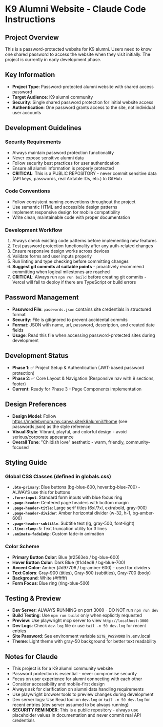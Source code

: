 # K9 Alumni Website - Claude Code Instructions

## Project Overview
This is a password-protected website for K9 alumni. Users need to know one shared password to access the website when they visit initially. The project is currently in early development phase.

## Key Information
- **Project Type**: Password-protected alumni website with shared access password
- **Target Audience**: K9 alumni community
- **Security**: Single shared password protection for initial website access
- **Authentication**: One password grants access to the site, not individual user accounts

## Development Guidelines

### Security Requirements
- Always maintain password protection functionality
- Never expose sensitive alumni data
- Follow security best practices for user authentication
- Ensure all alumni information is properly protected
- **CRITICAL**: This is a PUBLIC REPOSITORY - never commit sensitive data (API keys, passwords, real Airtable IDs, etc.) to GitHub

### Code Conventions
- Follow consistent naming conventions throughout the project
- Use semantic HTML and accessible design patterns
- Implement responsive design for mobile compatibility
- Write clean, maintainable code with proper documentation

### Development Workflow
1. Always check existing code patterns before implementing new features
2. Test password protection functionality after any auth-related changes
3. Ensure responsive design works across devices
4. Validate forms and user inputs properly
5. Run linting and type checking before committing changes
6. **Suggest git commits at suitable points** - proactively recommend committing when logical milestones are reached
7. **CRITICAL**: Always run `npm run build` before creating git commits - Vercel will fail to deploy if there are TypeScript or build errors

## Password Management
- **Password File**: `passwords.json` contains site credentials in structured format
- **Security**: File is gitignored to prevent accidental commits
- **Format**: JSON with name, url, password, description, and created date fields
- **Usage**: Read this file when accessing password-protected sites during development

## Development Status
- **Phase 1**: ✅ Project Setup & Authentication (JWT-based password protection)
- **Phase 2**: ✅ Core Layout & Navigation (Responsive nav with 9 sections, footer)
- **Current**: Ready for Phase 3 - Page Components implementation

## Design Preferences
- **Design Model**: Follow https://madebymom.my.canva.site/k9alumni/#home (see passwords.json) as the style reference
- **Visual Style**: Vibrant, playful, and colorful design - avoid serious/corporate appearance
- **Overall Tone**: "Childish love" aesthetic - warm, friendly, community-focused

## Styling Guide

### Global CSS Classes (defined in globals.css)
- **`.btn-primary`**: Blue buttons (bg-blue-600, hover:bg-blue-700) - ALWAYS use this for buttons
- **`.form-input`**: Standard form inputs with blue focus ring
- **`.page-header`**: Centered page headers with bottom margin
- **`.page-header-title`**: Large serif titles (6xl/7xl, extrabold, gray-900)
- **`.page-header-divider`**: Amber horizontal divider (w-32, h-1, bg-amber-600)
- **`.page-header-subtitle`**: Subtitle text (lg, gray-500, font-light)
- **`.line-clamp-3`**: Text truncation utility for 3 lines
- **`.animate-fadeInUp`**: Custom fade-in animation

### Color Scheme
- **Primary Button Color**: Blue (#2563eb / bg-blue-600)
- **Hover Button Color**: Dark Blue (#1d4ed8 / bg-blue-700)
- **Accent Color**: Amber (#d97706 / bg-amber-600) - used for dividers
- **Text Colors**: Gray-900 (titles), Gray-500 (subtitles), Gray-700 (body)
- **Background**: White (#ffffff)
- **Form Focus**: Blue ring (ring-blue-500)


## Testing & Preview
- **Dev Server**: ALWAYS RUNNING on port 3000 - DO NOT run `npm run dev`
- **Build Testing**: Use `npm run build` only when explicitly requested
- **Preview**: Use playwright mcp server to view `http://localhost:3000`
- **Dev Logs**: Check `dev.log` file or use `tail -n 50 dev.log` for recent entries
- **Site Password**: See environment variable `SITE_PASSWORD` in .env.local
- **Theme**: Light theme with gray-50 background for better text readability

## Notes for Claude
- This project is for a K9 alumni community website
- Password protection is essential - never compromise security
- Focus on user experience for alumni connecting with each other
- Consider accessibility and mobile-first design
- Always ask for clarification on alumni data handling requirements
- Use playwright browser tools to preview changes during development
- Dev server logs: Use Read tool on `dev.log` or `tail -n 50 dev.log` for recent entries (dev server assumed to be always running)
- **SECURITY REMINDER**: This is a public repository - always use placeholder values in documentation and never commit real API credentials